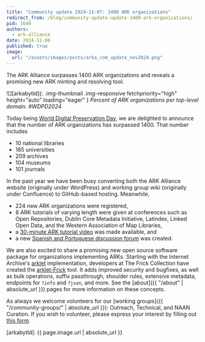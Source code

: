 ```yaml
---
title: "Community update 2024-11-07: 1400 ARK organizations"
redirect_from: /blog/community-update-update-1400-ark-organizations/
pid: 1649
authors:
  - ark-alliance
date: 2024-11-06
published: true
image:
  url: "/assets/images/posts/arka_com_update_nov2024.png"
---
```


The ARK Alliance surpasses 1400 ARK organizations and reveals a
promising new ARK minting and resolving tool.

<!--more-->

![][arkabytld]{: .img-thumbnail .img-responsive fetchpriority="high" height="auto" loading="eager" }
*Percent of ARK organizations per top-level domain. #WDPD2024*

Today being [World Digital Preservation Day](https://www.dpconline.org/events/world-digital-preservation-day),
we are delighted to announce that the number of ARK organizations has surpassed 1400. That number includes

- 10 national libraries
- 185 universities
- 209 archives
- 104 museums
- 101 journals

In the past year we have  been busy converting both the ARK Alliance website 
(originally under WordPress) and working group wiki (originally under Confluence) 
to GitHub-based hosting. Meanwhile,

- 224 new ARK organizations were registered,
- 8 ARK tutorials of varying length were given at conferences such as Open Repositories,
  Dublin Core Metadata Initiative, Latindex, Linked Open Data, and the Western
  Association of Map Libraries, 
- a [30-minute ARK tutorial video](https://youtu.be/-RkMGFCGRic) was made available, and
- a new [Spanish and Portuguese discussion forum](https://groups.google.com/g/arks-forum-ib) was created.

We are also excited to share a promising new open source software package for 
organizations implementing ARKs. Starting with the Internet Archive's 
[arklet](https://github.com/squidgetx/arklet-frick/tree/master) 
implementation, developers at The Frick Collection have created the
[arklet-Frick](https://github.com/squidgetx/arklet-frick/tree/master) tool. 
It adds improved security and bugfixes, as well as bulk operations, suffix passthrough, 
shoulder rules, extensive metadata, endpoints for `?info` and `?json`, and more. See the
[about]({{ "/about" | absolute_url }}) pages for more information on these concepts.

As always we welcome volunteers for our
[working groups]({{ "/community-groups/" | absolute_url }}): 
Outreach, Technical, and NAAN Curation.
If you wish to volunteer, please express your interest by filling out
[this form](https://docs.google.com/forms/d/15bhmP5Z0aOLaTWfXKK0TBTJCOAXuT30hIzfhij-D_oM).

[arkabytld]: {{ page.image.url | absolute_url }}

